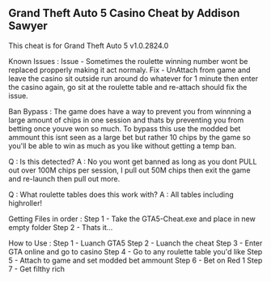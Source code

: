 Grand Theft Auto 5 Casino Cheat by Addison Sawyer
--------------------------------------------------
This cheat is for Grand Theft Auto 5 v1.0.2824.0

Known Issues : 
Issue - Sometimes the roulette winning number wont be replaced propperly making it act normaly. 
Fix - UnAttach from game and leave the casino sit outside run around do whatever for 1 minute then enter the casino again, go sit at the roulette table and re-attach should fix the issue.

Ban Bypass : 
The game does have a way to prevent you from winnning a large amount of chips in one session and thats by preventing you from betting once youve won so much.
To bypass this use the modded bet ammount this isnt seen as a large bet but rather 10 chips by the game so you'll be able to win as much as you like without getting a temp ban.

Q : Is this detected?
A : No you wont get banned as long as you dont PULL out over 100M chips per session, I pull out 50M chips then exit the game and re-launch then pull out more.

Q : What roulette tables does this work with?
A : All tables including highroller!

Getting Files in order : 
Step 1 - Take the GTA5-Cheat.exe and place in new empty folder
Step 2 - Thats it...

How to Use :
Step 1 - Luanch GTA5 
Step 2 - Luanch the cheat
Step 3 - Enter GTA online and go to casino
Step 4 - Go to any roulette table you'd like
Step 5 - Attach to game and set modded bet ammount
Step 6 - Bet on Red 1
Step 7 - Get filthy rich

